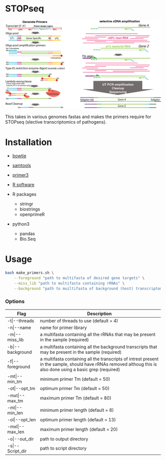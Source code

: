 # STOPseq

![](STOPseq.png)


This takes in various genomes fastas and makes the primers require for STOPseq (slective transcriptomics of pathogens).

# Installation

 - [bowtie](https://bowtie-bio.sourceforge.net/index.shtml)
 - [samtools](http://www.htslib.org/)
 - [primer3](https://github.com/primer3-org/primer3)

 - [R software](https://www.r-project.org/)
 - R packages
    - stringr
    - biostrings
    - openprimeR
 - python3
    - pandas
    - Bio.Seq





# Usage

```bash
bash make_primers.sh \
	--foreground "path to multifasta of desired gene targets" \
	--miss_lib "path to multifasta containing rRNAs" \
	--background "path to muiltifasta of background (host) transcriptome"
```

### Options

| Flag             | Description                                                                                                                                                     |
|------------------|-----------------------------------------------------------------------------------------------------------------------------------------------------------------|
| -t\|--threads    | number of threads to use (default = 4)                                                                                                                          |
| -n\|--name       | name for primer library                                                                                                                                         |
| -m\|--miss_lib   | a multifasta containing all the rRNAs that may be present in the sample (required)                                                                              |
| -b\|--background | a multifasta containing all the background transcripts that may be present in the sample (required)                                                             |
| -f\|--foreground | a multifasta containing all the transcripts of intrest present in the sample, should have rRNAs removed althoug this is also done using a basic grep (required) |
| -mt\|--min_tm    | minimum primer Tm (default = 50)                                                                                                                                |
| -ot\|--opt_tm    | optimum primer Tm (default = 50)                                                                                                                                |
| -mxt\|--max_tm   | maximum primer Tm (default = 80)                                                                                                                                |
| -ml\|--min_len   | minimum primer length (default = 8)                                                                                                                             |
| -ol\|--opt_len   | optimum primer length (default = 13)                                                                                                                            |
| -mxl\|--max_len  | maximum primer length (default = 20)                                                                                                                            |
| -o\|--out_dir    | path to output directory                                                                                                                                        |
| -s\|--Script_dir | path to script directory                                                                                                                                        |